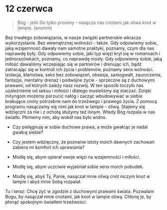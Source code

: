 
# 12 czerwca

> Bóg - jeśli Go tylko prosimy - nasącza nas cnotami jak oliwa knot w lampie. (anonim)

Bez trwałego zobowiązania, w nasze związki partnerskie wkracza wykorzystanie. Bez wewnętrznej wolności - także. Gdy odpowiemy sobie, jaką wzajemność dawały nam samotne praktyki, poznamy, czym dla nas naprawdę były. Gdy odpowiemy sobie, jaki typ więzi krył się w romansach i jednorazówkach, poznamy, co naprawdę niosły. Gdy odpowiemy sobie, jaką miłość dawaliśmy wczepiając się w partnerów i drenując ich, bądź zatracając się w kontroli ich życia i problemów, poznamy sens wolności. Izolacja, kłamstwa, seks bez zobowiązań, obsesja, samogwałt, zauroczenia, fantazje, mentalny drenaż i podwójne życie - sprzeczne są z duchowymi prawami, od których zależy nasz rozwój. W ten sposób toczyło nas uzależnienie od seksu i miłości i dlatego musieliśmy się staczać. Dzięki mityngom możemy porzucić nałóg i zacząć wbudowywać w siebie brakujące cnoty potrzebne nam do trzeźwego i prawego życia. Z pomocą programu nasączamy się nimi jak knot w lampie - oliwą. Stajemy się wdzięczni za nie i z ochotą służymy też innym. Wtedy Bóg rozpala w nas światło. Płoniemy nim, aby wokół nas było widno.

- Czy pielęgnuję w sobie duchowe prawa, a może gwałcąc je nadal gwałcę siebie?
- Czy jestem wdzięczny, że poznanie istoty moich dawnych zachowań zabiera mi komfort ich uprawiania?

- Modlę się, abym opierał swoje więzi na wzajemności i miłości.
- Modlę się, abym uczciwie wyjaśniał sobie sens moich pobudek.
- Modlę się, abyś Ty, Panie, nasączał mnie oliwą cnót niczym knot w lampie i abyś mnie Sobą rozpalał.

Tu i teraz: Chcę żyć w zgodzie z duchowymi prawami świata. Pozwalam Bogu, by nasączał mnie cnotami, jak knot w lampie oliwą. Chłonę je, by płonąć spokojnym światłem trzeźwości.
